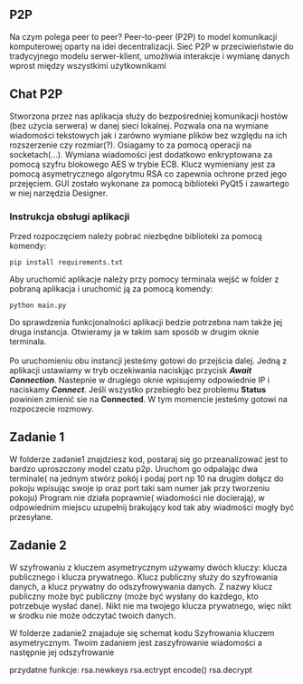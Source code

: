 ## P2P
Na czym polega peer to peer?
Peer-to-peer (P2P) to model komunikacji komputerowej oparty na idei decentralizacji. Sieć P2P w przeciwieństwie do tradycyjnego modelu serwer-klient, umożliwia interakcje i wymianę danych wprost między wszystkimi użytkownikami

## Chat P2P
Stworzona przez nas aplikacja służy do bezpośredniej komunikacji hostów (bez użycia serwera) w danej sieci lokalnej. 
Pozwala ona na wymiane wiadomości tekstowych jak i zarówno wymiane plików bez względu na ich rozszerzenie czy rozmiar(?).
Osiagamy to za pomocą operacji na socketach(...). 
Wymiana wiadomości jest dodatkowo enkryptowana za pomocą szyfru blokowego AES w trybie ECB. Klucz wymieniany jest za 
pomocą asymetrycznego algorytmu RSA co zapewnia ochrone przed jego przejęciem. GUI zostało wykonane za pomocą biblioteki 
PyQt5 i zawartego w niej narzędzia Designer.

### Instrukcja obsługi aplikacji
Przed rozpoczęciem należy pobrać niezbędne biblioteki za pomocą komendy:
```console
pip install requirements.txt
```
Aby uruchomić aplikacje należy przy pomocy terminala wejść w folder z pobraną aplikacja i uruchomić ją za pomocą komendy:
```console
python main.py
```
Do sprawdzenia funkcjonalności aplikacji bedzie potrzebna nam także jej druga instancja. Otwieramy ja w takim sam sposób 
w drugim oknie terminala. 
<br />
<br />
Po uruchomieniu obu instancji jesteśmy gotowi do przejścia dalej. Jedną z aplikacji ustawiamy w tryb oczekiwania naciskjąc
przycisk ***Await Connection***. Nastepnie w drugiego oknie wpisujemy odpowiednie IP i naciskamy ***Connect***. Jeśli 
wszystko przebiegło bez problemu **Status** powinien zmienić sie na **Connected**. W tym momencie jesteśmy gotowi na 
rozpoczecie rozmowy.


## Zadanie 1
W folderze zadanie1 znajdziesz kod, postaraj się go przeanalizować jest to bardzo uproszczony model czatu p2p.
Uruchom go odpalając dwa terminale( na jednym stwórz pokój i podaj port np 10 na drugim dołącz do pokoju wpisując swoje ip oraz port taki sam numer jak przy tworzeniu pokoju)
Program nie działa poprawnie( wiadomości nie docierają), w odpowiednim miejscu uzupełnij brakujący kod tak aby wiadmości mogły być przesyłane.

 
## Zadanie 2
W szyfrowaniu z kluczem asymetrycznym używamy dwóch kluczy: klucza publicznego i klucza prywatnego. Klucz publiczny służy do szyfrowania danych, a klucz prywatny do odszyfrowywania danych. Z nazwy klucz publiczny może być publiczny (może być wysłany do każdego, kto potrzebuje wysłać dane). Nikt nie ma twojego klucza prywatnego, więc nikt w środku nie może odczytać twoich danych.

W folderze zadanie2 znajaduje się schemat kodu Szyfrowania kluczem asymetrycznym.
Twoim zadaniem jest zaszyfrowanie wiadomości a następnie jej odszyfrowanie

przydatne funkcje:
rsa.newkeys
rsa.ectrypt
encode()
rsa.decrypt


